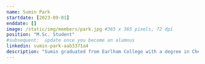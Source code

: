 ```yaml
---
name: Sumin Park
startdate: [2023-09-01]
enddate: []
image: /static/img/members/park.jpg #365 x 365 pixels, 72 dpi
position: "M.Sc. Student"
#subsequent:  update once you become an alumnus
linkedin: sumin-park-aab3371a4
description: "Sumin graduated from Earlham College with a degree in Chemistry. In her undergraduate research, she studied thermodynamic properties of polar fluids using molecular dynamics simulation and molecular-based equation of states. She was also involved in research to study the diffusion in lipid bilayer membranes, especially the effect of periodic boundary conditions in molecular dynamics simulation. Outside of lab, Sumin enjoys going to the gym and exploring the city/nature on a bike."
---
```

